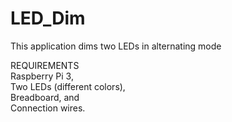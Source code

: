# LED_Dim
This application dims two LEDs in alternating mode

REQUIREMENTS <br>
Raspberry Pi 3, <br>
Two LEDs (different colors), <br>
Breadboard, and  <br>
Connection wires.
